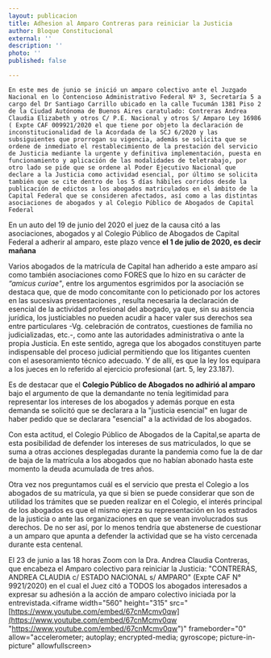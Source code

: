 ```yaml
---
layout: publicacion
title: Adhesion al Amparo Contreras para reiniciar la Justicia
author: Bloque Constitucional
external: ''
description: ''
photo: ''
published: false

---
```

    
    En este mes de junio se inició un amparo colectivo ante el Juzgado Nacional en lo Contencioso Administrativo Federal Nº 3, Secretaría 5 a cargo del Dr Santiago Carrillo ubicado en la calle Tucumán 1381 Piso 2 de la Ciudad Autónoma de Buenos Aires caratulado: Contreras Andrea Claudia Elizabeth y otros C/ P.E. Nacional y otros S/ Amparo Ley 16986 ( Expte CAF 009921/2020 el que tiene por objeto la declaración de inconstitucionalidad de la Acordada de la SCJ 6/2020 y las subsiguientes que prorrogan su vigencia, además se solicita que se ordene de inmediato el restablecimiento de la prestación del servicio de Justicia mediante la urgente y definitiva implementación, puesta en funcionamiento y aplicación de las modalidades de teletrabajo, por otro lado se pide que se ordene al Poder Ejecutivo Nacional que declare a la Justicia como actividad esencial, por último se solicita también que se cite dentro de los 5 días hábiles corridos desde la publicación de edictos a los abogados matriculados en el ámbito de la Capital Federal que se consideren afectados, así como a las distintas asociaciones de abogados y al Colegio Público de Abogados de Capital Federal

En un auto del 19 de junio del 2020 el juez de la causa citó a las asociaciones, abogados y al Colegio Público de Abogados de Capital Federal a adherir al amparo, este plazo vence **el 1 de julio de 2020, es decir mañana**

Varios abogados de la matrícula de Capital han adherido a este amparo así como también asociaciones como FORES que lo hizo en su carácter de _“amicus curiae"_, entre los argumentos esgrimidos por la asociación se destaca que, que de modo concomitante con lo peticionado por los actores en las sucesivas presentaciones , resulta necesaria la declaración de esencial de la actividad profesional del abogado, ya que, sin su asistencia jurídica, los justiciables no pueden acudir a hacer valer sus derechos sea entre particulares -Vg. celebración de contratos, cuestiones de familia no judicializadas, etc.-, como ante las autoridades administrativa o ante la propia Justicia. En este sentido, agrega que los abogados constituyen parte indispensable del proceso judicial permitiendo que los litigantes cuenten con el asesoramiento técnico adecuado. Y de allí, es que la ley los equipara a los jueces en lo referido al ejercicio profesional (art. 5, ley 23.187).

Es de destacar que el **Colegio Público de Abogados no adhirió al amparo** bajo el argumento de que la demandante no tenía legitimidad para representar los intereses de los abogados y además porque en esta demanda se solicitó que se declarara a la "justicia esencial" en lugar de haber pedido que se declarara "esencial" a la actividad de los abogados.

Con esta actitud, el Colegio Público de Abogados de la Capital,se aparta de esta posibilidad de defender los intereses de sus matriculados, lo que se suma a otras acciones desplegadas durante la pandemia como fue la de dar de baja de la matrícula a los abogados que no habían abonado hasta este momento la deuda acumulada de tres años.

Otra vez nos preguntamos cuál es el servicio que presta el Colegio a los abogados de su matrícula, ya que si bien se puede considerar que son de utilidad los trámites que se pueden realizar en el Colegio, el interés principal de los abogados es que el mismo ejerza su representación en los estrados de la justicia o ante las organizaciones en que se vean involucrados sus derechos. De no ser así, por lo menos tendría que abstenerse de cuestionar a un amparo que apunta a defender la actividad que se ha visto cercenada durante esta centenal.

El 23 de junio a las 18 horas Zoom con la Dra. Andrea Claudia Contreras, que encabeza el Amparo colectivo para reiniciar la Justicia: "CONTRERAS, ANDREA CLAUDIA c/ ESTADO NACIONAL s/ AMPARO" (Expte CAF N° 9921/2020) en el cual el Juez citó a TODOS los abogados interesados a expresar su adhesión a la acción de amparo colectivo iniciada por la entrevistada.<iframe width="560" height="315" src="[https://www.youtube.com/embed/67cnMcmv0qw](https://www.youtube.com/embed/67cnMcmv0qw "https://www.youtube.com/embed/67cnMcmv0qw")" frameborder="0" allow="accelerometer; autoplay; encrypted-media; gyroscope; picture-in-picture" allowfullscreen></iframe>